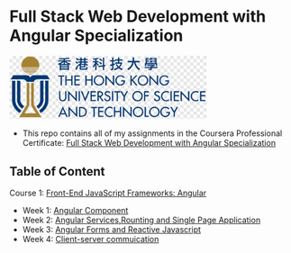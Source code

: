 # Full Stack Web Development with Angular Specialization

<img src="./hk-logo.png" width=350>

- This repo contains all of my assignments in the Coursera Professional Certificate: [Full Stack Web Development with Angular Specialization](https://www.coursera.org/specializations/full-stack-mobile-app-development)

## Table of Content
 Course 1: [Front-End JavaScript Frameworks: Angular](https://github.com/Arham-12336/Front-end-JavaScript-Framework-Angular)
  * Week 1: [Angular Component](https://github.com/Arham-12336/Front-end-JavaScript-Framework-Angular/tree/main/Week%2001%20Angular%20Component)
  * Week 2: [Angular Services,Rounting and Single Page Application](https://github.com/Arham-12336/Front-end-JavaScript-Framework-Angular/tree/main/Week%2002%20Angular%20Services%2CRouting%20and%20SPA)
  * Week 3: [Angular Forms and Reactive Javascript](https://github.com/Arham-12336/Front-end-JavaScript-Framework-Angular/tree/main/Week%2003%20Angular%20Forms%2CAngular%20and%20Reactive%20JavaScript)
  * Week 4: [Client-server commuication]()